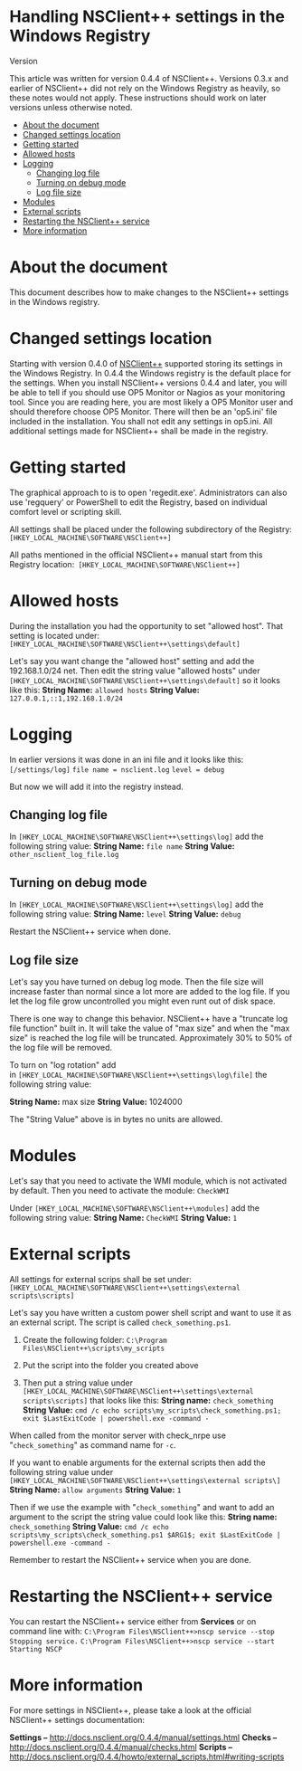 # Handling NSClient++ settings in the Windows Registry

Version

This article was written for version 0.4.4 of NSClient++. Versions 0.3.x and earlier of NSClient++ did not rely on the Windows Registry as heavily, so these notes would not apply. These instructions should work on later versions unless otherwise noted.

- [About the document](#HandlingNSClient++settingsintheWindowsRegistry-Aboutthedocument)
- [Changed settings location](#HandlingNSClient++settingsintheWindowsRegistry-Changedsettingslocation)
- [Getting started](#HandlingNSClient++settingsintheWindowsRegistry-Gettingstarted)
- [Allowed hosts](#HandlingNSClient++settingsintheWindowsRegistry-AllowedhostsAllowed_hosts)
- [Logging](#HandlingNSClient++settingsintheWindowsRegistry-Logging)
  - [Changing log file](#HandlingNSClient++settingsintheWindowsRegistry-Changinglogfile)
  - [Turning on debug mode](#HandlingNSClient++settingsintheWindowsRegistry-Turningondebugmode)
  - [Log file size](#HandlingNSClient++settingsintheWindowsRegistry-Logfilesize)
- [Modules](#HandlingNSClient++settingsintheWindowsRegistry-Modules)
- [External scripts](#HandlingNSClient++settingsintheWindowsRegistry-Externalscripts)
- [Restarting the NSClient++ service](#HandlingNSClient++settingsintheWindowsRegistry-RestartingtheNSClient++service)
- [More information](#HandlingNSClient++settingsintheWindowsRegistry-Moreinformation)

# About the document

This document describes how to make changes to the NSClient++ settings in the Windows registry.

# Changed settings location

Starting with version 0.4.0 of [NSClient++](http://www.nsclient.org/) supported storing its settings in the Windows Registry. In 0.4.4 the Windows registry is the default place for the settings. When you install NSClient++ versions 0.4.4 and later, you will be able to tell if you should use OP5 Monitor or Nagios as your monitoring tool. Since you are reading here, you are most likely a OP5 Monitor user and should therefore choose OP5 Monitor. There will then be an 'op5.ini' file included in the installation. You shall not edit any settings in op5.ini. All additional settings made for NSClient++ shall be made in the registry.

# Getting started

The graphical approach to is to open 'regedit.exe'. Administrators can also use 'regquery' or PowerShell to edit the Registry, based on individual comfort level or scripting skill.

All settings shall be placed under the following subdirectory of the Registry:
`[HKEY_LOCAL_MACHINE\SOFTWARE\NSClient++]`

All paths mentioned in the official NSClient++ manual start from this Registry location:` [HKEY_LOCAL_MACHINE\SOFTWARE\NSClient++]`

# Allowed hosts

During the installation you had the opportunity to set "allowed host". That setting is located under:
`[HKEY_LOCAL_MACHINE\SOFTWARE\NSClient++\settings\default]`

Let's say you want change the "allowed host" setting and add the 192.168.1.0/24 net. Then edit the string value "allowed hosts" under `[HKEY_LOCAL_MACHINE\SOFTWARE\NSClient++\settings\default]` so it looks like this:
**String Name:** `allowed hosts`
**String Value:** `127.0.0.1,::1,192.168.1.0/24`

# Logging

In earlier versions it was done in an ini file and it looks like this:
`[/settings/log]`
`file name = nsclient.log`
`level = debug`

But now we will add it into the registry instead.

## Changing log file

In `[HKEY_LOCAL_MACHINE\SOFTWARE\NSClient++\settings\log]` add the following string value:
**String Name:** `file name`
**String Value:** `other_nsclient_log_file.log`

## Turning on debug mode

In `[HKEY_LOCAL_MACHINE\SOFTWARE\NSClient++\settings\log]` add the following string value:
**String Name:** `level`
**String Value:** `debug`

Restart the NSClient++ service when done.

## Log file size

Let's say you have turned on debug log mode. Then the file size will increase faster than normal since a lot more are added to the log file. If you let the log file grow uncontrolled you might even runt out of disk space.

There is one way to change this behavior. NSClient++ have a "truncate log file function" built in. It will take the value of "max size" and when the "max size" is reached the log file will be truncated. Approximately 30% to 50% of the log file will be removed.

To turn on "log rotation" add in `[HKEY_LOCAL_MACHINE\SOFTWARE\NSClient++\settings\log\file]` the following string value:

**String Name:** max size
**String Value:** 1024000

The "String Value" above is in bytes no units are allowed.

# Modules

Let's say that you need to activate the WMI module, which is not activated by default. Then you need to activate the module:
`CheckWMI`

Under `[HKEY_LOCAL_MACHINE\SOFTWARE\NSClient++\modules]` add the following string value:
**String Name:** `CheckWMI`
**String Value:** `1`

# External scripts

All settings for external scrips shall be set under:
`[HKEY_LOCAL_MACHINE\SOFTWARE\NSClient++\settings\external scripts\scripts]`

Let's say you have written a custom power shell script and want to use it as an external script. The script is called `check_something.ps1`.

1. Create the following folder:
    `C:\Program Files\NSClient++\scripts\my_scripts`

2. Put the script into the folder you created above

3. Then put a string value under `[HKEY_LOCAL_MACHINE\SOFTWARE\NSClient++\settings\external scripts\scripts]` that looks like this:
    **String name:** `check_something`
    **String Value:** `cmd /c echo scripts\my_scripts\check_something.ps1; exit $LastExitCode | powershell.exe -command -`

When called from the monitor server with check\_nrpe use "`check_something`" as command name for `-c`.

If you want to enable arguments for the external scripts then add the following string value under `[HKEY_LOCAL_MACHINE\SOFTWARE\NSClient++\settings\external scripts\]`
**String Name:** `allow arguments`
**String Value:** `1`

Then if we use the example with "`check_something`" and want to add an argument to the script the string value could look like this:
**String name:** `check_something`
**String Value:** `cmd /c echo scripts\my_scripts\check_something.ps1 $ARG1$; exit $LastExitCode | powershell.exe -command -`

Remember to restart the NSClient++ service when you are done.

# Restarting the NSClient++ service

You can restart the NSClient++ service either from **Services** or on command line with:
`C:\Program Files\NSClient++>nscp service --stop`
`Stopping service.`
`C:\Program Files\NSClient++>nscp service --start`
`Starting NSCP`

# More information

For more settings in NSClient++, please take a look at the official NSClient++ settings documentation:

**Settings –** <http://docs.nsclient.org/0.4.4/manual/settings.html>
**Checks –** <http://docs.nsclient.org/0.4.4/manual/checks.html>
**Scripts –** <http://docs.nsclient.org/0.4.4/howto/external_scripts.html#writing-scripts>
